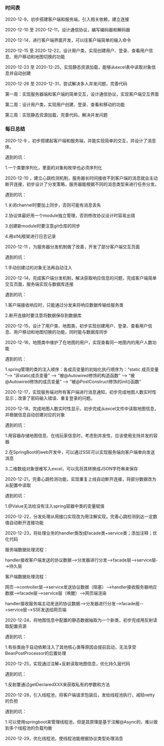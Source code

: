 ### 时间表

2020-12-9，初步搭建客户端和服务端，引入相关依赖，建立连接

2020-12-10 至 2020-12-11，设计通信协议，编写编码器和解码器

2020-12-14，进行客户端界面开发，可以往客户端简单的输入命令

2020-12-15 至 2020-12-22，设计用户类，实现创建用户、登录、查看用户信息、用户移动和地图切换的功能

2020-12-23 至 2020-12-25，实现静态资源加载，能够从excel表中读取对象信息并自动创建

2020-12-26 至 2020-12-31，尝试解决多人并发问题，完善代码



第一周：实现服务器端和客户端的简单交互，设计通信协议，实现客户端交互界面

第二周：设计用户类，实现用户创建、登录、查看和移动的功能

第三周：实现静态资源加载，完善代码，解决并发问题



### 每日总结

2020-12-9 ，初步搭建起客户端和服务端，并能实现简单的交互，并设计了消息体。

遇到的坑：

1.一个类要序列化，里面的对象和枚举也必须序列化



2020-12-10 ，建立心跳检测机制，服务器长时间接收不到客户端的消息就会主动断开连接，初步设计了分发策略，服务器能根据不同的消息类型来进行任务分发。

遇到的坑：

1.关闭channel时要加上同步，否则可能有消息丢失

2.协议体最好用一个module独立管理，否则修改协议设计时容易出错

3.创建新module时要注意git仓库的同步

4.用slf4j框架进行日志记录



2020-12-11 ，为服务器分发机制做了改善，开发了部分客户端交互页面

遇到的坑：

1.手动创建过的对象无法再自动注入



2020-12-14，完成客户端分发机制，解决获取响应信息的问题，完成客户端简单交互页面，服务端实现与数据库连接

遇到的坑：

1.客户端接收响应时，只能通过分发来将响应数据传输给服务类

2.断开连接时要注意将数据保存到数据库



2020-12-15，设计了用户类、地图类，初步实现创建用户、登录、查看用户信息、用户移动和地图切换的功能，同时能与数据库同步



2020-12-16，地图类中维护了在地图的用户，实现查看同一地图内的用户人数功能

遇到的坑：

1.spring管理的类的注入顺序：各成员变量的初始化执行顺序为：“static 成员变量 ”--> “非static成员变量” --> “被@Autowired修饰的构造函数” --> “被@Autowired修饰的成员变量” --> “被@PostConstruct修饰的init()函数”



2020-12-17，实现服务端对所有客户端进行消息通知，初步完成地图人数实时性显示；改善了密码输入错误、重复登录的问题。



2020-12-18，完成地图人数实时性显示，初步完成从excel文件中读取地图信息，并根据信息自动创建对应的对象

遇到的坑：

1.用容器存储地图信息、在线玩家信息时，考虑到并发性，应该使用支持并发的容器

2.在SpringBoot的web开发中，可以通过SSE可以实现服务端向客户端单向发送消息

3.二维数组对象很难写入excel，可以先将其转换成JSON字符串来保存



2020-12-21，完善心跳检测功能，实现重复上线自动断开连接，将部分数据改为从配置中读取

遇到的坑：

1.@Value无法给没有注入spring容器中类的变量赋值



2020-12-22，分发处理从用接口实现改为用注解实现，完善心跳检测到达一定数值自动断开连接功能



2020-12-23，将处理业务的handler类改成facade类+service类；添加注释；优化代码

服务端数据处理流程：

handler接收客户端发送的协议数据-->分发器进行分发-->facade层-->service层-->持久层

客户端数据处理流程：

网页-->controller层-->service发送协议数据（阻塞）-->handler接收服务器响应数据-->facade层-->service层（唤醒）-->网页端渲染

handler接收服务端主动发送的协议数据-->分发器进行分发-->facade层-->service层-->SSE发送给网页端



2020-12-24，将地图信息中配置的静态数据抽取为一个新类，初步完成用反射读取配置资源

遇到的坑：

1.有些类由于自动依赖注入了其他核心类等原因会提前启动，无法享受BeanPostProcessor的后置处理



2020-12-25，实现通过注解+反射读取地图信息，优化持久层代码

遇到的坑：

1.反射要通过getDeclaredXXX来获取私有的参数和方法



2020-12-28，引入线程池，将客户端请求包装后，发给线程池执行，减轻netty的负担

遇到的坑：

1.可以使用springboot来管理线程池，但是其原理是基于注解@Async的，难以做到多个线程池的负载均衡



2020-12-29，优化线程池，使线程池能根据协议类型处理消息